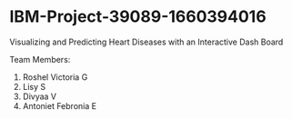 # IBM-Project-39089-1660394016
Visualizing and Predicting Heart Diseases with an Interactive Dash Board

Team Members:
1. Roshel Victoria G
2. Lisy S
3. Divyaa V
4. Antoniet Febronia E
